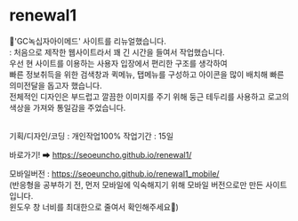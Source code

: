 # renewal1
💉'GC녹십자아이메드' 사이트를 리뉴얼했습니다.<br>
: 처음으로 제작한 웹사이트라서 꽤 긴 시간을 들여서 작업했습니다.<br>
우선 현 사이트를 이용하는 사용자 입장에서 편리한 구조를 생각하여<br>
빠른 정보취득을 위한 검색창과 퀵메뉴, 탭메뉴를 구성하고 아이콘을 많이 배치해 빠른 의미전달을 돕고자 했습니다.<br>
전체적인 디자인은 부드럽고 깔끔한 이미지를 주기 위해 둥근 테두리를 사용하고 로고의 색상을 가져와 통일감을 주었습니다.<br>
<br>

기획/디자인/코딩 : 개인작업100%
작업기간 : 15일

바로가기! ➡ https://seoeuncho.github.io/renewal1/

모바일버전 : https://seoeuncho.github.io/renewal1_mobile/ <br>
(반응형을 공부하기 전, 먼저 모바일에 익숙해지기 위해 모바일 버전으로만 만든 사이트입니다.<br>
윈도우 창 너비를 최대한으로 줄여서 확인해주세요🙏)
